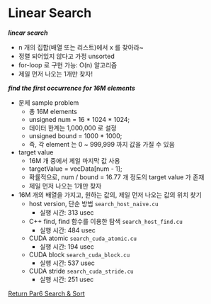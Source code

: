 # Linear Search

***linear search***
- n 개의 집합(배열 또는 리스트)에서 x 를 찾아라~
- 정렬 되어있지 않다고 가정 unsorted
- for-loop 로 구현 가능: O(n) 알고리즘
- 제일 먼저 나오는 1개만 찾자!

***find the first occurrence for 16M elements***
- 문제 sample problem
  - 총 16M elements
  - unsigned num = 16 * 1024 * 1024;
  - 데이터 한계는 1,000,000 로 설정
  - unsigned bound = 1000 * 1000;
  - 즉, 각 element 는 0 ~ 999,999 까지 값을 가질 수 있음
- target value
  - 16M 개 중에서 제일 마지막 값 사용
  - targetValue = vecData[num - 1];
  - 확률적으로, num / bound = 16.77 개 정도의 target value 가 존재
  - 제일 먼저 나오는 1개만 찾자
- 16M 개의 배열을 가지고, 원하는 값의, 제일 먼저 나오는 값의 위치 찾기
  - host version, 단순 방법 `search_host_naive.cu`
    - 실행 시간: 313 usec
  - C++ find, find 함수를 이용한 탐색 `search_host_find.cu`
    - 실행 시간: 484 usec 
  - CUDA atomic `search_cuda_atomic.cu`
    - 실행 시간: 194 usec 
  - CUDA block `search_cuda_block.cu`
    - 실행 시간: 537 usec
  - CUDA stride `search_cuda_stride.cu`
    - 실행 시간: 251 usec

[Return Par6 Search & Sort](../README.md)  